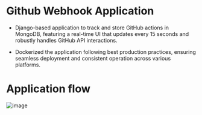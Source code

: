 # Github Webhook Application
 -  Django-based application to track and store GitHub actions in MongoDB, featuring
 a real-time UI that updates every 15 seconds and robustly handles GitHub API interactions.
 
 -  Dockerized the application following best production practices, ensuring seamless deployment and consistent
 operation across various platforms.
# Application flow
![image](https://github.com/user-attachments/assets/6c5af143-cdd6-4fcf-9477-b5c09ca6474d)
